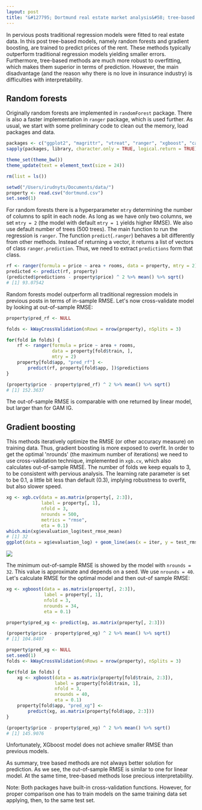 ```yaml
---
layout: post
title: "&#127795; Dortmund real estate market analysis&#58; tree-based methods"
---
```


In pervious posts traditional regression models were fitted to real estate data. In this post tree-based models, namely random forests and gradient boosting, are trained to predict prices of the rent. These methods typically outperform traditional regression models yielding smaller errors. Furthermore, tree-based methods are much more robust to overfitting, which makes them superior in terms of prediction. However, the main disadvantage (and the reason why there is no love in insurance industry) is difficulties with interpretability.

## Random forests

Originally random forests are implemented in `randomForest` package. There is also a faster implementation in `ranger` package, which is used further. As usual, we start with some preliminary code to clean out the memory, load packages and data.
 
```r
packages <- c("ggplot2", "magrittr", "vtreat", "ranger", "xgboost", "caret")
sapply(packages, library, character.only = TRUE, logical.return = TRUE)

theme_set(theme_bw())
theme_update(text = element_text(size = 24))

rm(list = ls())

setwd("/Users/irudnyts/Documents/data/")
property <- read.csv("dortmund.csv")
set.seed(1)
```

For random forests there is a hyperparameter `mtry` determining the number of columns to split in each node. As long as we have only two columns, we set `mtry = 2` (the model with default `mtry = 1` yields higher RMSE). We also use default number of trees (500 trees). The main function to run the regression is `ranger`. The function `predict`(`.ranger`) behaves a bit differently from other methods. Instead of returning a vector, it returns a list of vectors of class `ranger.prediction`. Thus, we need to extract `predictions` form that class.

```r
rf <- ranger(formula = price ~ area + rooms, data = property, mtry = 2)
predicted <- predict(rf, property)
(predicted$predictions - property$price) ^ 2 %>% mean() %>% sqrt()
# [1] 93.07542
```

Random forests model outperform all traditional regression models in previous posts in terms of in-sample RMSE. Let's now cross-validate model by looking at out-of-sample RMSE: 

```r
property$pred_rf <- NULL

folds <- kWayCrossValidation(nRows = nrow(property), nSplits = 3)

for(fold in folds) {
    rf <- ranger(formula = price ~ area + rooms,
                 data = property[fold$train, ],
                 mtry = 2)
    property[fold$app, "pred_rf"] <-
        predict(rf, property[fold$app, ])$predictions
}

(property$price - property$pred_rf) ^ 2 %>% mean() %>% sqrt()
# [1] 152.3637
```

The out-of-sample RMSE is comparable with one returned by linear model, but larger than for GAM IG.

## Gradient boosting

This methods iteratively optimize the RMSE (or other accuracy measure) on training data. Thus, gradient boosting is more exposed to overfit. In order to get the optimal 'nrounds' (the maximum number of iterations) we need to use cross-validation technique, implemented in `xgb.cv`, which also calculates out-of-sample RMSE. The number of folds we keep equals to $3$, to be consistent with pervious analysis. The learning rate parameter is set to be $0.1$, a little bit less than default ($0.3$), implying robustness to overfit, but also slower speed. 

```r
xg <- xgb.cv(data = as.matrix(property[, 2:3]),
             label = property[, 1],
             nfold = 3,
             nrounds = 500,
             metrics = "rmse",
             eta = 0.1)
which.min(xg$evaluation_log$test_rmse_mean)
# [1] 32
ggplot(data = xg$evaluation_log) + geom_line(aes(x = iter, y = test_rmse_mean))
```

![](https://irudnyts.github.io/images/posts/2017-09-28-Dortmund-real-estate-market-analysis-tree-based-methods/iter.png)

The minimum out-of-sample RMSE is showed by the model with `nrounds = 32`. This value is approximate and depends on a seed. We use `nrounds = 40`. Let's calculate RMSE for the optimal model and then out-of sample RMSE:

```r
xg <- xgboost(data = as.matrix(property[, 2:3]),
              label = property[, 1],
              nfold = 3,
              nrounds = 34,
              eta = 0.1)

property$pred_xg <- predict(xg, as.matrix(property[, 2:3]))

(property$price - property$pred_xg) ^ 2 %>% mean() %>% sqrt()
# [1] 104.8407

property$pred_xg <- NULL
set.seed(1)
folds <- kWayCrossValidation(nRows = nrow(property), nSplits = 3)

for(fold in folds) {
    xg <- xgboost(data = as.matrix(property[fold$train, 2:3]),
                  label = property[fold$train, 1],
                  nfold = 3,
                  nrounds = 40,
                  eta = 0.1)
    property[fold$app, "pred_xg"] <-
        predict(xg, as.matrix(property[fold$app, 2:3]))
}

(property$price - property$pred_xg) ^ 2 %>% mean() %>% sqrt()
# [1] 145.9076
```

Unfortunately, XGboost model does not achieve smaller RMSE than previous models.

As summary, tree based methods are not always better solution for prediction. As we see, the out-of-sample RMSE is similar to one for linear model. At the same time, tree-based methods lose precious interpretability. 

  


Note: Both packages have built-in cross-validation functions. However, for proper comparison one has to train models on the same training data set applying, then, to the same test set. 